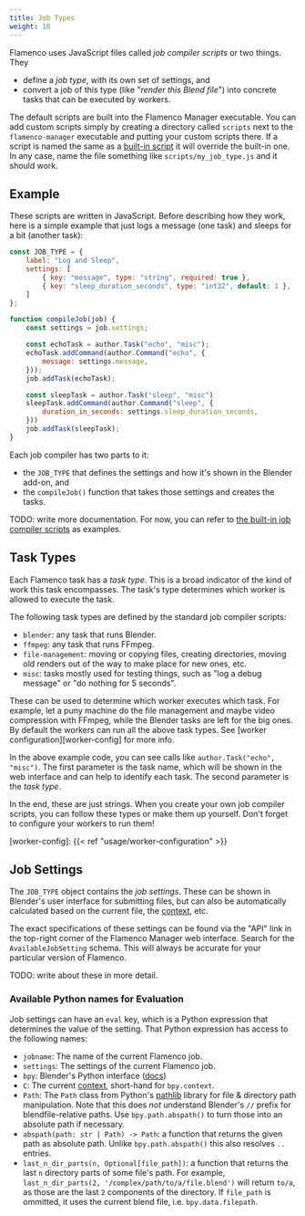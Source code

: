 ```yaml
---
title: Job Types
weight: 10
---
```


Flamenco uses JavaScript files called *job compiler scripts* or two things. They

- define a *job type*, with its own set of settings, and
- convert a job of this type (like "*render this Blend file*") into concrete
  tasks that can be executed by workers.

The default scripts are built into the Flamenco Manager executable. You can add
custom scripts simply by creating a directory called `scripts` next to the
`flamenco-manager` executable and putting your custom scripts there. If a script
is named the same as a [built-in script][built-in-scripts] it will override the
built-in one. In any case, name the file something like `scripts/my_job_type.js`
and it should work.


## Example

These scripts are written in JavaScript. Before describing how they work, here
is a simple example that just logs a message (one task) and sleeps for a bit
(another task):

```JavaScript
const JOB_TYPE = {
    label: "Log and Sleep",
    settings: [
        { key: "message", type: "string", required: true },
        { key: "sleep_duration_seconds", type: "int32", default: 1 },
    ]
};

function compileJob(job) {
    const settings = job.settings;

    const echoTask = author.Task("echo", "misc");
    echoTask.addCommand(author.Command("echo", {
        message: settings.message,
    }));
    job.addTask(echoTask);

    const sleepTask = author.Task("sleep", "misc")
    sleepTask.addCommand(author.Command("sleep", {
        duration_in_seconds: settings.sleep_duration_seconds,
    }))
    job.addTask(sleepTask);
}
```

Each job compiler has two parts to it:

- the `JOB_TYPE` that defines the settings and how it's shown in the Blender add-on, and
- the `compileJob()` function that takes those settings and creates the tasks.

TODO: write more documentation. For now, you can refer to [the built-in job
compiler scripts][built-in-scripts] as examples.

[built-in-scripts]: https://developer.blender.org/diffusion/F/browse/main/internal/manager/job_compilers/scripts/

## Task Types

Each Flamenco task has a *task type*. This is a broad indicator of the kind of
work this task encompasses. The task's type determines which worker is allowed
to execute the task.

The following task types are defined by the standard job compiler scripts:

- `blender`: any task that runs Blender.
- `ffmpeg`: any task that runs FFmpeg.
- `file-management`: moving or copying files, creating directories, moving old
  renders out of the way to make place for new ones, etc.
- `misc`: tasks mostly used for testing things, such as "log a debug message" or
  "do nothing for 5 seconds".

These can be used to determine which worker executes which task. For example,
let a puny machine do the file management and maybe video compression with
FFmpeg, while the Blender tasks are left for the big ones. By default the
workers can run all the above task types. See [worker
configuration][worker-config] for more info.

In the above example code, you can see calls like `author.Task("echo", "misc")`.
The first parameter is the task name, which will be shown in the web interface
and can help to identify each task. The second parameter is the *task type*.

In the end, these are just strings. When you create your own job compiler
scripts, you can follow these types or make them up yourself. Don't forget to
configure your workers to run them!

[worker-config]: {{< ref "usage/worker-configuration" >}}

## Job Settings

The `JOB_TYPE` object contains the *job settings*. These can be shown in
Blender's user interface for submitting files, but can also be automatically
calculated based on the current file, the [context][context], etc.

The exact specifications of these settings can be found via the "API" link in
the top-right corner of the Flamenco Manager web interface. Search for the
`AvailableJobSetting` schema. This will always be accurate for your particular
version of Flamenco.

TODO: write about these in more detail.

### Available Python names for Evaluation

Job settings can have an `eval` key, which is a Python expression that
determines the value of the setting. That Python expression has access to the
following names:

- `jobname`: The name of the current Flamenco job.
- `settings`: The settings of the current Flamenco job.
- `bpy`: Blender's Python interface ([docs][bpy])
- `C`: The current [context][context], short-hand for `bpy.context`.
- `Path`: The `Path` class from Python's [pathlib][pathlib] library for file &
  directory path manipulation. Note that this does *not* understand Blender's
  `//` prefix for blendfile-relative paths. Use `bpy.path.abspath()` to turn
  those into an absolute path if necessary.
- `abspath(path: str | Path) -> Path`: a function that returns the given path as
  absolute path. Unlike `bpy.path.abspath()` this also resolves `..` entries.
- `last_n_dir_parts(n, Optional[file_path])`: a function that returns the last
  `n` directory parts of some file's path. For example,
  `last_n_dir_parts(2, '/complex/path/to/a/file.blend')` will return `to/a`, as
  those are the last `2` components of the directory. If `file_path` is
  ommitted, it uses the current blend file, i.e. `bpy.data.filepath`.

[bpy]: https://docs.blender.org/api/master/
[context]: https://docs.blender.org/api/master/bpy.context.html
[pathlib]: https://docs.python.org/3/library/pathlib.html
